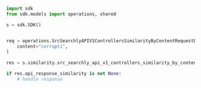 <!-- Start SDK Example Usage -->
```python
import sdk
from sdk.models import operations, shared

s = sdk.SDK()


req = operations.SrcSearchlyAPIV1ControllersSimilarityByContentRequestBody(
    content="corrupti",
)
    
res = s.similarity.src_searchly_api_v1_controllers_similarity_by_content(req)

if res.api_response_similarity is not None:
    # handle response
```
<!-- End SDK Example Usage -->